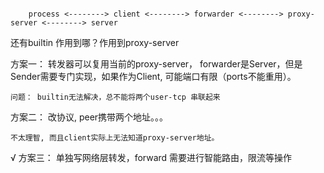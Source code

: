 

```text

    process <--------> client <--------> forwarder <--------> proxy-server <--------> server

```

还有builtin 作用到哪？作用到proxy-server

方案一：
    转发器可以复用当前的proxy-server， forwarder是Server，但是Sender需要专门实现，如果作为Client, 可能端口有限（ports不能重用）。

    问题： builtin无法解决，总不能将两个user-tcp 串联起来

方案二：
    改协议, peer携带两个地址。。。

    不太理智, 而且client实际上无法知道proxy-server地址。


√ 方案三：
    单独写网络层转发，forward 需要进行智能路由，限流等操作